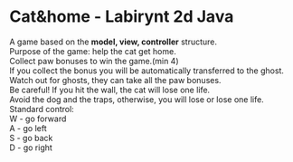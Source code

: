 # Cat&home - Labirynt 2d Java
A game based on the **model, view, controller** structure.\
Purpose of the game: help the cat get home.\
Collect paw bonuses to win the game.(min 4) \
If you collect the bonus you will be automatically transferred to the ghost.\
Watch out for ghosts, they can take all the paw bonuses.\
Be careful! If you hit the wall, the cat will lose one life.\
Avoid the dog and the traps, otherwise, you will lose or lose one life.\
Standard control:\
W - go forward\
A - go left\
S - go back\
D - go right
